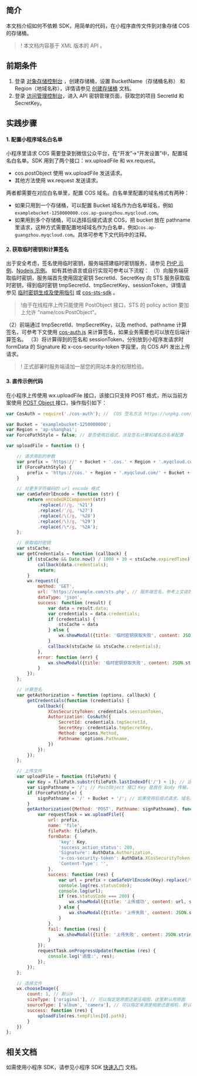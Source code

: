## 简介
本文档介绍如何不依赖 SDK，用简单的代码，在小程序直传文件到对象存储 COS 的存储桶。

>! 本文档内容基于 XML 版本的 API 。


<span id="前期准备"></span>
## 前期条件
1. 登录  [对象存储控制台](https://console.cloud.tencent.com/cos5) ，创建存储桶，设置 BucketName（存储桶名称） 和 Region（地域名称），详情请参见 [创建存储桶](https://cloud.tencent.com/document/product/436/13309) 文档。
2. 登录 [访问管理控制台](https://console.cloud.tencent.com/cam/capi)，进入 API 密钥管理页面，获取您的项目 SecretId 和 SecretKey。

## 实践步骤

#### 1. 配置小程序域名白名单
小程序里请求 COS 需要登录到微信公众平台，在“开发”->“开发设置”中，配置域名白名单。SDK 用到了两个接口：wx.uploadFile 和 wx.request。
- cos.postObject 使用 wx.uploadFile 发送请求。
- 其他方法使用 wx.request 发送请求。

两者都需要在对应白名单里，配置 COS 域名。白名单里配置的域名格式有两种：

- 如果只用到一个存储桶，可以配置 Bucket 域名作为白名单域名，例如 `examplebucket-1250000000.cos.ap-guangzhou.myqcloud.com`。
- 如果用到多个存储桶，可以选择后缀式请求 COS，把 bucket 放在 pathname 里请求，这种方式需要配置地域域名作为白名单，例如`cos.ap-guangzhou.myqcloud.com`。具体可参考下文代码中的注释。

#### 2. 获取临时密钥和计算签名
出于安全考虑，签名使用临时密钥，服务端搭建临时密钥服务，请参见 [PHP 示例](https://github.com/tencentyun/cos-js-sdk-v5/blob/master/server/sts.php)、[Nodejs 示例](https://github.com/tencentyun/cos-js-sdk-v5/blob/master/server/sts.js)。
如有其他语言或自行实现可参考以下流程：
（1）向服务端获取临时密钥，服务端首先使用固定密钥 SecretId、SecretKey 向 STS 服务获取临时密钥，得到临时密钥 tmpSecretId、tmpSecretKey、sessionToken，详情请参见 [临时密钥生成及使用指引](https://cloud.tencent.com/document/product/436/14048) 或 [cos-sts-sdk](https://github.com/tencentyun/qcloud-cos-sts-sdk) 。
>!由于在线程序上传只能使用 PostObject 接口，STS 的 policy action 要加上允许 "name/cos:PostObject"。

（2）前端通过 tmpSecretId、tmpSecretKey，以及 method、pathname 计算签名，可参考下文使用 [cos-auth.js](https://unpkg.com/cos-js-sdk-v5/demo/common/cos-auth.min.js) 来计算签名，如果业务需要也可以放在后端计算签名。
（3）将计算得到的签名和 sessionToken，分别放到小程序发请求时 formData 的 Signature 和 x-cos-security-token 字段里，向 COS API 发出上传请求。

>! 正式部署时服务端请加一层您的网站本身的权限检验。

#### 3. 直传示例代码

在小程序上传使用 wx.uploadFile 接口，该接口只支持 POST 格式，所以当前方案使用 [POST Object ](https://cloud.tencent.com/document/product/436/14690) 接口，操作指引如下：

```js
var CosAuth = require('./cos-auth'); //  COS 签名方法 https://unpkg.com/cos-js-sdk-v5/demo/common/cos-auth.min.js

var Bucket = 'examplebucket-1250000000';
var Region = 'ap-shanghai';
var ForcePathStyle = false; // 是否使用后缀式，涉及签名计算和域名白名单配置

var uploadFile = function () {

    // 请求用到的参数
    var prefix = 'https://' + Bucket + '.cos.' + Region + '.myqcloud.com/';
    if (ForcePathStyle) {
        prefix = 'https://cos.' + Region + '.myqcloud.com/' + Bucket + '/'; // 这个是后缀式，签名也要指定 Pathname: '/' + Bucket + '/'
    }

    // 对更多字符编码的 url encode 格式
    var camSafeUrlEncode = function (str) {
        return encodeURIComponent(str)
            .replace(/!/g, '%21')
            .replace(/'/g, '%27')
            .replace(/\(/g, '%28')
            .replace(/\)/g, '%29')
            .replace(/\*/g, '%2A');
    };

    // 获取临时密钥
    var stsCache;
    var getCredentials = function (callback) {
        if (stsCache && Date.now() / 1000 + 30 < stsCache.expiredTime) {
            callback(data.credentials);
            return;
        }
        wx.request({
            method: 'GET',
            url: 'https://example.com/sts.php', // 服务端签名，参考上文说的获取临时密钥
            dataType: 'json',
            success: function (result) {
                var data = result.data;
                var credentials = data.credentials;
                if (credentials) {
                    stsCache = data
                } else {
                    wx.showModal({title: '临时密钥获取失败', content: JSON.stringify(data), showCancel: false});
                }
                callback(stsCache && stsCache.credentials);
            },
            error: function (err) {
                wx.showModal({title: '临时密钥获取失败', content: JSON.stringify(err), showCancel: false});
            }
        });
    };

    // 计算签名
    var getAuthorization = function (options, callback) {
        getCredentials(function (credentials) {
            callback({
                XCosSecurityToken: credentials.sessionToken,
                Authorization: CosAuth({
                    SecretId: credentials.tmpSecretId,
                    SecretKey: credentials.tmpSecretKey,
                    Method: options.Method,
                    Pathname: options.Pathname,
                })
            });
        });
    };

    // 上传文件
    var uploadFile = function (filePath) {
        var Key = filePath.substr(filePath.lastIndexOf('/') + 1); // 这里指定上传的文件名
        var signPathname = '/'; // PostObject 接口 Key 是放在 Body 传输，所以请求路径和签名路径是 /
        if (ForcePathStyle) {
            signPathname = '/' + Bucket + '/'; // 如果使用后缀式请求，域名是地域域名，Bucket 是放在路径里
        }
        getAuthorization({Method: 'POST', Pathname: signPathname}, function (AuthData) {
            var requestTask = wx.uploadFile({
                url: prefix,
                name: 'file',
                filePath: filePath,
                formData: {
                    'key': Key,
                    'success_action_status': 200,
                    'Signature': AuthData.Authorization,
                    'x-cos-security-token': AuthData.XCosSecurityToken,
                    'Content-Type': '',
                },
                success: function (res) {
                    var url = prefix + camSafeUrlEncode(Key).replace(/%2F/g, '/');
                    console.log(res.statusCode);
                    console.log(url);
                    if (res.statusCode === 200) {
                        wx.showModal({title: '上传成功', content: url, showCancel: false});
                    } else {
                        wx.showModal({title: '上传失败', content: JSON.stringify(res), showCancel: false});
                    }
                },
                fail: function (res) {
                    wx.showModal({title: '上传失败', content: JSON.stringify(res), showCancel: false});
                }
            });
            requestTask.onProgressUpdate(function (res) {
                console.log('进度:', res);
            });
        });
    };

    // 选择文件
    wx.chooseImage({
        count: 1, // 默认9
        sizeType: ['original'], // 可以指定是原图还是压缩图，这里默认用原图
        sourceType: ['album', 'camera'], // 可以指定来源是相册还是相机，默认二者都有
        success: function (res) {
            uploadFile(res.tempFiles[0].path);
        }
    })
};
```

## 相关文档

如需使用小程序 SDK，请参见小程序 SDK [快速入门](https://cloud.tencent.com/document/product/436/31953) 文档。
